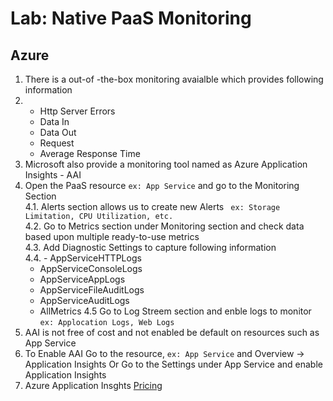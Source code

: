# Lab: Native PaaS Monitoring

## Azure

1. There is a out-of -the-box monitoring avaialble which provides following information
2.  - Http Server Errors
    - Data In
    - Data Out
    - Request
    - Average Response Time  
3. Microsoft also provide a monitoring tool named as Azure Application Insights - AAI  
4. Open the PaaS resource ``` ex: App Service ``` and go to the Monitoring Section  
4.1. Alerts section allows us to create new Alerts ``` ex: Storage Limitation, CPU Utilization, etc.```  
4.2. Go to Metrics section under Monitoring section and check data based upon multiple ready-to-use metrics  
4.3. Add Diagnostic Settings to capture following information  
4.4. - AppServiceHTTPLogs
    - AppServiceConsoleLogs
    - AppServiceAppLogs
    - AppServiceFileAuditLogs
    - AppServiceAuditLogs
    - AllMetrics
4.5 Go to Log Streem section and enble logs to monitor ``` ex: Applocation Logs, Web Logs ```  
5. AAI is not free of cost and not enabled be default on resources such as App Service  
6. To Enable AAI Go to the resource, ``` ex: App Service ``` and Overview -> Application Insights Or Go to the Settings under App Service and enable Application Insights  
7. Azure Application Insghts [Pricing](https://azure.microsoft.com/en-us/pricing/details/monitor/)
